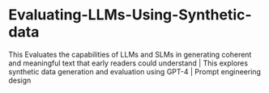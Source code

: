 # Evaluating-LLMs-Using-Synthetic-data
This Evaluates the capabilities of LLMs and SLMs in generating coherent and meaningful text that early readers could understand | This explores synthetic data generation and evaluation using GPT-4 | Prompt engineering design
